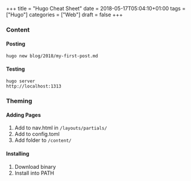 +++
title = "Hugo Cheat Sheet"
date = 2018-05-17T05:04:10+01:00
tags = ["Hugo"]
categories = ["Web"]
draft = false
+++
<!--more-->
### Content
#### Posting
`hugo new blog/2018/my-first-post.md`

#### Testing
`hugo server`  
`http://localhost:1313`

### Theming
#### Adding Pages
1. Add to nav.html in `/layouts/partials/`
2. Add to config.toml
3. Add folder to `/content/`

#### Installing
1. Download binary
2. Install into PATH